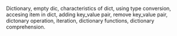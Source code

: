 Dictionary,
empty dic,
characteristics of dict,
using type conversion,
accesing item in dict,
adding key_value pair,
remove key_value pair,
dictonary operation,
iteration,
dictionary functions,
dictionary comprehension.

